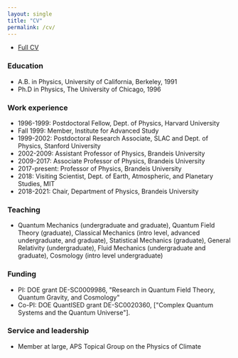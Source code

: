 ```yaml
---
layout: single
title: "CV"
permalink: /cv/
---
```


- [Full CV](https://albionlawrence.github.io/assets/documents/cv.pdf)

### Education
- A.B. in Physics, University of California, Berkeley, 1991
- Ph.D in Physics, The University of Chicago, 1996 

### Work experience
- 1996-1999: Postdoctoral Fellow, Dept. of Physics, Harvard University
- Fall 1999: Member, Institute for Advanced Study
- 1999-2002: Postdoctoral Research Associate, SLAC and Dept. of Physics, Stanford University
- 2002-2009: Assistant Professor of Physics, Brandeis University
- 2009-2017: Associate Professor of Physics, Brandeis University
- 2017-present: Professor of Physics, Brandeis University
- 2018: Visiting Scientist, Dept. of Earth, Atmospheric, and Planetary Studies, MIT
- 2018-2021: Chair, Department of Physics, Brandeis University

### Teaching
- Quantum Mechanics (undergraduate and graduate), Quantum Field Theory (graduate), Classical Mechanics (intro level, advanced undergraduate, and graduate), Statistical Mechanics (graduate), General Relativity (undergraduate), Fluid Mechanics (undergraduate and graduate), Cosmology (intro level undergraduate)

### Funding

- PI: DOE grant DE-SC0009986, "Research in Quantum Field Theory, Quantum Gravity, and Cosmology"
- Co-PI: DOE QuantISED grant DE-SC0020360, ["Complex Quantum Systems and the Quantum Universe"]. 

### Service and leadership
- Member at large, APS Topical Group on the Physics of Climate
